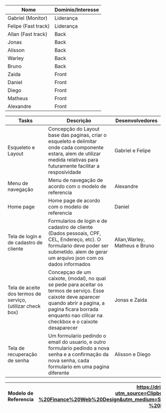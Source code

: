 | Nome                | Domínio/Interesse |
| ------------------- | ----------------- |
| Gabriel (Monitor)   | Liderança         |
| Felipe (Fast track) | Liderança         |
| Allan (Fast track)  | Back              |
| Jonas               | Back              |
| Alisson             | Back              |
| Warley              | Back              |
| Bruno               | Back              |
| Zaida               | Front             |
| Daniel              | Front             |
| Diego               | Front             |
| Matheus             | Front             |
| Alexandre           | Front             |

| Tasks                                                      | Descrição                                                                                                                                                                                                               | Desenvolvedores               |
| ---------------------------------------------------------- | ----------------------------------------------------------------------------------------------------------------------------------------------------------------------------------------------------------------------- | ----------------------------- |
| Esqueleto e Layout                                         | Concepção do Layout base das paginas, criar o esqueleto e delimitar onde cada componente estara, alem de utilizar medida relativas para futuramente facilitar a resposividade                                           | Gabriel e Felipe              |
| Menu de navegação                                          | Menu de navegação de acordo com o modelo de referencia                                                                                                                                                                  | Alexandre                     |
| Home page                                                  | Home page de acordo com o modelo de referencia                                                                                                                                                                          | Daniel                        |
| Tela de login e de cadastro de cliente                     | Formularios de login e de cadastro de cliente (Dados pessoais, CPF, CEL, Endereço, etc). O formulario deve poder ser submetido. alem de gerar um arquivo json com os dados informados                                   | Allan,Warley, Matheus e Bruno |
| Tela de aceite dos termos de serviço, (utilizar check box) | Concepçao de um caixote, (modal), no qual se pede para aceitar os termos de serviço. Esse caixote deve aparecer quando abrir a pagina, a pagina ficara borrada enquanto nao clilcar na checkbox e o caixote desaparecer | Jonas e Zaida                 |
| Tela de recuperação de senha                               | Um formulario pedindo o email do usuario, e outro formulario pedindo a nova senha e a confirmação da nova senha, cada formulario em uma pagina diferente                                                                | Alisson e Diego               |

| Modelo de Referencia | https://dribbble.com/shots/20525640-Equitum-Finance-Web-Design?utm_source=Clipboard_Shot&utm_campaign=arounda_ux_ui&utm_content=Equitum%20-%20Finance%20Web%20Design&utm_medium=Social_Share&utm_source=Clipboard_Shot&utm_campaign=arounda_ux_ui&utm_content=Equitum%20-%20Finance%20Web%20Design&utm_medium=Social_Share |
| -------------------- | -------------------------------------------------------------------------------------------------------------------------------------------------------------------------------------------------------------------------------------------------------------------------------------------------------------------------- |
